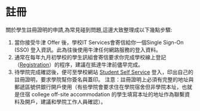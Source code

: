 # 註冊

關於學生註冊證明的申請,為常見碰到問題,這邊大致整理成以下幾點步驟:

1. 當你接受牛津 Offer 後，學校IT Services會寄信給你一個Single Sign-On (SSO) 登入資訊。此為往後使用牛津任何網路服務的登入資料。
1. 通常在每年九月初學校的學生訊組會寄信要求你完成學校線上登記（[Registration](https://www.ox.ac.uk/students/registration)）的程序，建議在抵達牛津前儘早完成。
1. 待學院完成確認後，便可至學校網站 [Student Self Service](https://www.ox.ac.uk/students/selfservice?wssl=1) 登入，印出自己的註冊證明，要求學院幫你簽名與蓋印。
注意：註冊證明上必須有完整的地址與郵遞區號供銀行開戶使用（有些學院會要求住在學院宿舍但非學院本址，也就是住宿 college off-site accommodation 的學生填寫本址的地址作為聯繫資料及開戶，建議和學院工作人員確認）。


